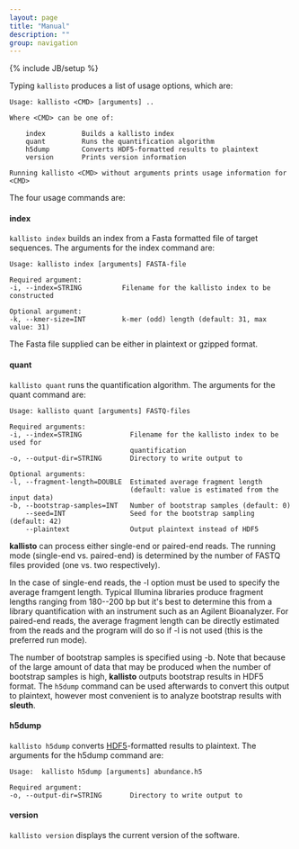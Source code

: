 ```yaml
---
layout: page
title: "Manual"
description: ""
group: navigation
---
```

{% include JB/setup %}

Typing `kallisto` produces a list of usage options, which are:

    Usage: kallisto <CMD> [arguments] ..

    Where <CMD> can be one of:

        index         Builds a kallisto index 
        quant         Runs the quantification algorithm 
        h5dump        Converts HDF5-formatted results to plaintext
        version       Prints version information

    Running kallisto <CMD> without arguments prints usage information for <CMD>

The four usage commands are:

#### index

`kallisto index` builds an index from a Fasta formatted file of target sequences. The arguments for the index command are:

    Usage: kallisto index [arguments] FASTA-file

    Required argument:
    -i, --index=STRING          Filename for the kallisto index to be constructed 
     
    Optional argument:
    -k, --kmer-size=INT         k-mer (odd) length (default: 31, max value: 31)

The Fasta file supplied can be either in plaintext or gzipped format. 

#### quant

`kallisto quant` runs the quantification algorithm. The arguments for the quant command are:

    Usage: kallisto quant [arguments] FASTQ-files
    
    Required arguments:
    -i, --index=STRING            Filename for the kallisto index to be used for
                                  quantification
    -o, --output-dir=STRING       Directory to write output to
    
    Optional arguments:
    -l, --fragment-length=DOUBLE  Estimated average fragment length
                                  (default: value is estimated from the input data)
    -b, --bootstrap-samples=INT   Number of bootstrap samples (default: 0)
        --seed=INT                Seed for the bootstrap sampling (default: 42)
        --plaintext               Output plaintext instead of HDF5

__kallisto__ can process either single-end or paired-end reads. The running mode (single-end vs. paired-end) is determined by the number of FASTQ files provided (one vs. two respectively). 

In the case of single-end reads, the -l option must be used to specify the average framgent length. Typical Illumina libraries produce fragment lengths ranging from 180--200 bp but it's best to determine this from a library quantification with an instrument such as an Agilent Bioanalyzer. For paired-end reads, the average fragment length can be directly estimated from the reads and the program will do so if -l is not used (this is the preferred run mode).

The number of bootstrap samples is specified using -b. Note that because of the large amount of data that may be produced when the number of bootstrap samples is high, __kallisto__ outputs bootstrap results in HDF5 format. The `h5dump` command can be used afterwards to convert this output to plaintext, however most convenient is to analyze bootstrap results with __sleuth__.

#### h5dump

`kallisto h5dump` converts [HDF5](https://www.hdfgroup.org/HDF5/whatishdf5.html)-formatted results to plaintext. The arguments for the h5dump command are:

    Usage:  kallisto h5dump [arguments] abundance.h5

    Required argument:
    -o, --output-dir=STRING       Directory to write output to

#### version

`kallisto version` displays the current version of the software.